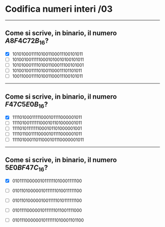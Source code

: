 # Codifica numeri interi /03

---

## Come si scrive, in binario, il numero $A8F4C72B_{16}$?

- [x] 10101000111101001100011100101011
- [ ] 10100100111110001010010100101011
- [ ] 10101000111101001100011100101001
- [ ] 10100100111101001100011101101011
- [ ] 10011000111101001100011100101011

---

## Come si scrive, in binario, il numero $F47C5E0B_{16}$?

- [x] 11110100011111000101111000001011
- [ ] 11110100111111000101101000001011
- [ ] 11110101111111000101101000001001
- [ ] 11110110011110000101111000001011
- [ ] 11110100011011000101110000001011

---

## Come si scrive, in binario, il numero $5E0BF47C_{16}$?

- [x] 01011110000010111111010001111100
- [ ] 01011010000010111111010011111100
- [ ] 01011010000010011111010111111100
- [ ] 01011110000010111111011001111000
- [ ] 01011100000010111111010001101100

